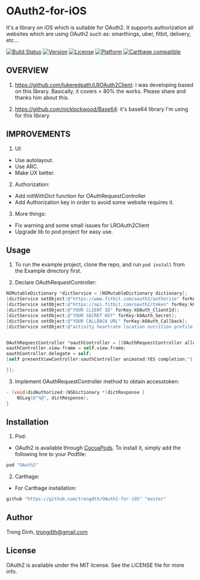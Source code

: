 # OAuth2-for-iOS

It's a library on iOS which is suitable for OAuth2. It supports authorization all websites which are using OAuth2 such as: smarthings, uber, fitbit, delivery, etc...

[![Build Status](https://travis-ci.org/trongdth/OAuth2-for-iOS.svg?branch=master)](https://travis-ci.org/trongdth/OAuth2-for-iOS)
[![Version](https://img.shields.io/cocoapods/v/OAuth2.svg?style=flat)](http://cocoapods.org/pods/OAuth2)
[![License](https://img.shields.io/cocoapods/l/OAuth2.svg?style=flat)](http://cocoapods.org/pods/OAuth2)
[![Platform](https://img.shields.io/cocoapods/p/OAuth2.svg?style=flat)](http://cocoapods.org/pods/OAuth2)
[![Carthage compatible](https://img.shields.io/badge/Carthage-compatible-4BC51D.svg?style=flat)](https://github.com/Carthage/Carthage)

## OVERVIEW

1. https://github.com/lukeredpath/LROAuth2Client: I was developing based on this library. Basically, it covers > 80% the works. Please share and thanks him about this.
 
2. https://github.com/nicklockwood/Base64: it's base64 library I'm using for this library.

## IMPROVEMENTS

 1. UI:
   + Use autolayout.
   + Use ARC.
   + Make UX better.

 2. Authorization:
   + Add initWithDict function for OAuthRequestController 
   + Add Authorization key in order to avoid some website requires it.

 3. More things:
   + Fix warning and some small issues for LROAuth2Client
   + Upgrade lib to pod project for easy use.

## Usage

 1. To run the example project, clone the repo, and run `pod install` from the Example directory first.

 2. Declare OAuthRequestController:

```objective-c
NSMutableDictionary *dictService = [NSMutableDictionary dictionary];
[dictService setObject:@"https://www.fitbit.com/oauth2/authorize" forKey:kOAuth_AuthorizeURL];
[dictService setObject:@"https://api.fitbit.com/oauth2/token" forKey:kOAuth_TokenURL];
[dictService setObject:@"YOUR CLIENT ID" forKey:kOAuth_ClientId];
[dictService setObject:@"YOUR SECRET KEY" forKey:kOAuth_Secret];
[dictService setObject:@"YOUR CALLBACK URL" forKey:kOAuth_Callback];
[dictService setObject:@"activity heartrate location nutrition profile settings sleep social weight" forKey:kOAuth_Scope];


OAuthRequestController *oauthController = [[OAuthRequestController alloc] initWithDict:dictService];
oauthController.view.frame = self.view.frame;
oauthController.delegate = self;
[self presentViewController:oauthController animated:YES completion:^{

}];
```

 3. Implement OAuthRequestController method to obtain accesstoken:

```objective-c
- (void)didAuthorized:(NSDictionary *)dictResponse {
    NSLog(@"%@", dictResponse);
}
```



## Installation

1. Pod:
+ OAuth2 is available through [CocoaPods](http://cocoapods.org). To install
it, simply add the following line to your Podfile:

```ruby
pod "OAuth2"
```

2. Carthage:
+ For Carthage installation:

```ruby
github "https://github.com/trongdth/OAuth2-for-iOS" "master"
```


## Author

Trong Dinh, trongdth@gmail.com

## License

OAuth2 is available under the MIT license. See the LICENSE file for more info.
